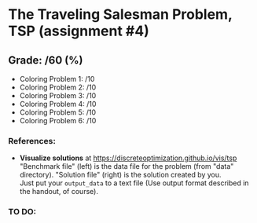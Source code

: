 # The Traveling Salesman Problem, TSP (assignment #4)

## Grade: /60 (%)

- Coloring Problem 1: /10
- Coloring Problem 2: /10
- Coloring Problem 3: /10
- Coloring Problem 4: /10
- Coloring Problem 5: /10
- Coloring Problem 6: /10

### References:

- **Visualize solutions** at https://discreteoptimization.github.io/vis/tsp <br>
  "Benchmark file" (left) is the data file for the problem (from "data" directory). "Solution file" (right) is the
  solution created by you.<br>
  Just put your `output_data` to a text file (Use output format described in the handout, of course).

### TO DO:
